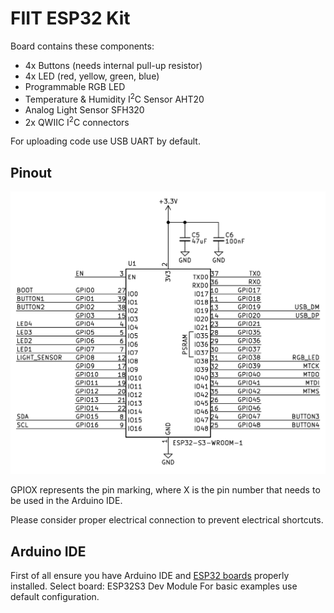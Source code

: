 # FIIT ESP32 Kit
Board contains these components:
* 4x Buttons (needs internal pull-up resistor)
* 4x LED (red, yellow, green, blue)
* Programmable RGB LED
* Temperature & Humidity I<sup>2</sup>C Sensor AHT20
* Analog Light Sensor SFH320
* 2x QWIIC I<sup>2</sup>C connectors

For uploading code use USB UART by default.

## Pinout
![pinout](./fiit-esp32-kit-pcb/esp32_fiit_kit_pinout.png)

GPIOX represents the pin marking, where X is the pin number that needs to be used in the Arduino IDE.

Please consider proper electrical connection to prevent electrical shortcuts.

## Arduino IDE
First of all ensure you have Arduino IDE and [ESP32 boards](https://randomnerdtutorials.com/installing-the-esp32-board-in-arduino-ide-windows-instructions/) properly installed.
Select board: ESP32S3 Dev Module
For basic examples use default configuration.
